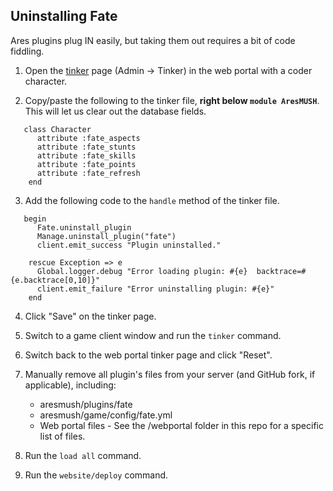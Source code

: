 ## Uninstalling Fate

Ares plugins plug IN easily, but taking them out requires a bit of code fiddling.

1. Open the [tinker](https://aresmush.com/tutorials/code/tinker.html#how-to-tinker) page (Admin -> Tinker) in the web portal with a coder character.

2. Copy/paste the following to the tinker file, **right below `module AresMUSH`**. This will let us clear out the database fields.
 
```
   class Character
      attribute :fate_aspects
      attribute :fate_stunts
      attribute :fate_skills
      attribute :fate_points
      attribute :fate_refresh
    end
```

3. Add the following code to the `handle` method of the tinker file.
 
```
   begin 
      Fate.uninstall_plugin
      Manage.uninstall_plugin("fate")
      client.emit_success "Plugin uninstalled."
      
    rescue Exception => e
      Global.logger.debug "Error loading plugin: #{e}  backtrace=#{e.backtrace[0,10]}"
      client.emit_failure "Error uninstalling plugin: #{e}"
    end
```

4. Click "Save" on the tinker page.

5. Switch to a game client window and run the `tinker` command.

6. Switch back to the web portal tinker page and click "Reset".

7. Manually remove all plugin's files from your server (and GitHub fork, if applicable), including:
    * aresmush/plugins/fate
    * aresmush/game/config/fate.yml
    * Web portal files - See the /webportal folder in this repo for a specific list of files.

8. Run the `load all` command.

9. Run the `website/deploy` command.
